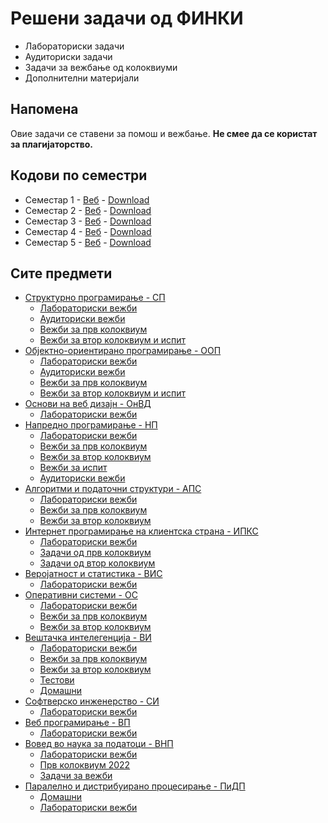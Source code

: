 # Решени задачи од ФИНКИ
- Лабораториски задачи
- Аудиториски задачи
- Задачи за вежбање од колоквиуми
- Дополнителни материјали

## Напомена
Овие задачи се ставени за помош и вежбање. <b>Не смее да се користат за плагијаторство.</b>

## Кодови по семестри
- Семестар 1 - [Веб](https://github.com/dani2221/FINKI/tree/semesters/semestar1) - [Download](https://github.com/dani2221/FINKI/releases/tag/semesters)
- Семестар 2 - [Веб](https://github.com/dani2221/FINKI/tree/semesters/semestar2) - [Download](https://github.com/dani2221/FINKI/releases/tag/semesters2)
- Семестар 3 - [Веб](https://github.com/dani2221/FINKI/tree/semesters/semestar3) - [Download](https://github.com/dani2221/FINKI/releases/tag/semesters3)
- Семестар 4 - [Веб](https://github.com/dani2221/FINKI/tree/semesters/semestar4) - [Download](https://github.com/dani2221/FINKI/releases/tag/semesters4)
- Семестар 5 - [Веб](https://github.com/dani2221/FINKI/tree/semesters/semestar5) - [Download](https://github.com/dani2221/FINKI/releases/tag/semesters5)

## Сите предмети
- [Структурно програмирање - СП](https://github.com/dani2221/FINKI/tree/master/Strukturno)
  - [Лабораториски вежби](https://github.com/dani2221/FINKI/tree/master/Strukturno/Lab)
  - [Аудиториски вежби](https://github.com/dani2221/FINKI/tree/master/Strukturno/Auditoriski_vezbi)
  - [Вежби за прв колоквиум](https://github.com/dani2221/FINKI/tree/master/Strukturno/Vezbi_za_I_kolokvium)
  - [Вежби за втор колоквиум и испит](https://github.com/dani2221/FINKI/tree/master/Strukturno/Vezbi_za_II_kolokvium)
- [Објектно-ориентирано програмирање - ООП](https://github.com/dani2221/FINKI/tree/master/Objektno)
  - [Лабораториски вежби](https://github.com/dani2221/FINKI/tree/master/Objektno/Lab)
  - [Аудиториски вежби](https://github.com/dani2221/FINKI/tree/master/Objektno/Auditoriski_vezbi)
  - [Вежби за прв колоквиум](https://github.com/dani2221/FINKI/tree/master/Objektno/Vezbi_za_I_kolokvium)
  - [Вежби за втор колоквиум и испит](https://github.com/dani2221/FINKI/tree/master/Objektno/Vezbi_za_II_kolokvium)
- [Основи на веб дизајн - ОнВД](https://github.com/dani2221/FINKI/tree/master/OsnoviVebDizajn)
  - [Лабораториски вежби](https://github.com/dani2221/FINKI/tree/master/OsnoviVebDizajn/Lab)
- [Напредно програмирање - НП](https://github.com/dani2221/FINKI/tree/master/napredno)
  - [Лабораториски вежби](https://github.com/dani2221/FINKI/tree/master/napredno/2021/Lab)
  - [Вежби за прв колоквиум](https://github.com/dani2221/FINKI/tree/master/napredno/2021/Vezbi_I_kolokvium)
  - [Вежби за втор колоквиум](https://github.com/dani2221/FINKI/tree/master/napredno/2021/Vezbi_II_kolokvium)
  - [Вежби за испит](https://github.com/dani2221/FINKI/tree/master/napredno/2021/Ispitni_zadaci)
  - [Аудиториски вежби](https://github.com/dani2221/FINKI/tree/master/napredno/2021/Auditoriski)
- [Алгоритми и податочни структури - АПС](https://github.com/dani2221/FINKI/tree/master/AlgoritmiPodatocniStrukturi)
  - [Лабораториски вежби](https://github.com/dani2221/FINKI/tree/master/AlgoritmiPodatocniStrukturi/2021/Lab)
  - [Вежби за прв колоквиум](https://github.com/dani2221/FINKI/tree/master/AlgoritmiPodatocniStrukturi/2021/Zadaci_za_I_kolokvium)
  - [Вежби за втор колоквиум](https://github.com/dani2221/FINKI/tree/master/AlgoritmiPodatocniStrukturi/2021/Zadaci_za_II_kolokvium)
- [Интернет програмирање на клиентска страна - ИПКС](https://github.com/dani2221/FINKI/tree/master/InternetProgramiranje/)
  - [Лабораториски вежби](https://github.com/dani2221/FINKI/tree/master/InternetProgramiranje/Lab)
  - [Задачи од прв колоквиум](https://github.com/dani2221/FINKI/tree/master/InternetProgramiranje/Zadaci_za_I_kolokvium)
  - [Задачи од втор колоквиум](https://github.com/dani2221/FINKI/tree/master/InternetProgramiranje/Zadaci_za_II_kolokvium)
- [Веројатност и статистика - ВИС](https://github.com/dani2221/FINKI/tree/master/VerojatnostIStatistika/)
  - [Лабораториски вежби](https://github.com/dani2221/FINKI/tree/master/VerojatnostIStatistika/Lab)
- [Оперативни системи - ОС](https://github.com/dani2221/FINKI/tree/master/OperativniSistemi/)
  - [Лабораториски вежби](https://github.com/dani2221/FINKI/tree/master/OperativniSistemi/2022/Lab)
  - [Вежби за прв колоквиум](https://github.com/dani2221/FINKI/tree/master/OperativniSistemi/2022/Vezbi_za_I_kolokvium)
  - [Вежби за втор колоквиум](https://github.com/dani2221/FINKI/tree/master/OperativniSistemi/2022/Vezbi_za_II_kolokvium)
- [Вештачка интелегенција - ВИ](https://github.com/dani2221/FINKI/tree/master/VestackaIntelegencija/)
  - [Лабораториски вежби](https://github.com/dani2221/FINKI/tree/master/VestackaIntelegencija/Lab)
  - [Вежби за прв колоквиум](https://github.com/dani2221/FINKI/tree/master/VestackaIntelegencija/Vezbi_za_I_kol)
  - [Вежби за втор колоквиум](https://github.com/dani2221/FINKI/tree/master/VestackaIntelegencija/Vezbi_za_II_kol)
  - [Тестови](https://github.com/dani2221/FINKI/tree/master/VestackaIntelegencija/Testovi)
  - [Домашни](https://github.com/dani2221/FINKI/tree/master/VestackaIntelegencija/Domasni)
- [Софтверско инженерство - СИ](https://github.com/dani2221/FINKI/tree/master/SoftverskoInzhenerstvo/)
  - [Лабораториски вежби](https://github.com/dani2221/FINKI/tree/master/SoftverskoInzhenerstvo/Lab)
- [Веб програмирање - ВП](https://github.com/dani2221/FINKI/tree/master/VebProgramiranje/)
  - [Лабораториски вежби](https://github.com/dani2221/FINKI/tree/master/VebProgramiranje/Lab)
- [Вовед во наука за податоци - ВНП](https://github.com/dani2221/FINKI/tree/master/VovedNaukaPodatoci/)
  - [Лабораториски вежби](https://github.com/dani2221/FINKI/tree/master/VovedNaukaPodatoci/Lab)
  - [Прв колоквиум 2022](https://github.com/dani2221/FINKI/tree/master/VovedNaukaPodatoci/I_Kol_2022)
  - [Задачи за вежби](https://github.com/dani2221/FINKI/tree/master/VovedNaukaPodatoci/Zadaci_za_vezbi)
- [Паралелно и дистрибуирано процесирање - ПиДП](https://github.com/dani2221/FINKI/tree/master/ParalelnoDistribuiranoProcesiranje/)
  - [Домашни](https://github.com/dani2221/FINKI/tree/master/ParalelnoDistribuiranoProcesiranje/Domasni)
  - [Лабораториски вежби](https://github.com/dani2221/FINKI/tree/master/ParalelnoDistribuiranoProcesiranje/Lab)




